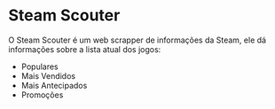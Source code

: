 # Steam Scouter
 O Steam Scouter é um web scrapper de informações da Steam, ele dá informações sobre a lista atual dos jogos:
 * Populares
 * Mais Vendidos
 * Mais Antecipados
 * Promoções

